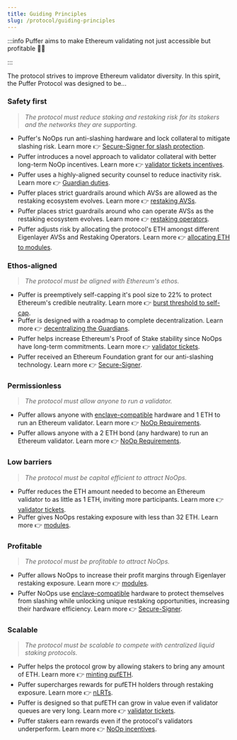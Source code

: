 ```yaml
---
title: Guiding Principles
slug: /protocol/guiding-principles
---
```

:::info 
Puffer aims to make Ethereum validating not just accessible but profitable 💪🐡

:::

The protocol strives to improve Ethereum validator diversity. In this spirit, the Puffer Protocol was designed to be...

### Safety first
> *The protocol must reduce staking and restaking risk for its stakers and the networks they are supporting.*

- Puffer's NoOps run anti-slashing hardware and lock collateral to mitigate slashing risk. Learn more 👉 [Secure-Signer for slash protection](/technology/secure-signer).
- Puffer introduces a novel approach to validator collateral with better long-term NoOp incentives. Learn more 👉 [validator tickets incentives](/protocol/validator-tickets).
- Puffer uses a highly-aligned security counsel to reduce inactivity risk. Learn more 👉 [Guardian duties](/protocol/guardians#what-are-their-duties).
- Puffer places strict guardrails around which AVSs are allowed as the restaking ecosystem evolves. Learn more 👉 [restaking AVSs](/protocol/restaking-modules#restricting-avss).
- Puffer places strict guardrails around who can operate AVSs as the restaking ecosystem evolves. Learn more 👉 [restaking operators](/protocol/restaking-modules#restricting-reops).
- Puffer adjusts risk by allocating the protocol's ETH amongst different Eigenlayer AVSs and Restaking Operators. Learn more 👉 [allocating ETH to modules](/protocol/restaking-modules).

### Ethos-aligned
> *The protocol must be aligned with Ethereum's ethos.*

- Puffer is preemptively self-capping it's pool size to 22% to protect Ethereum's credible neutrality. Learn more 👉 [burst threshold to self-cap](/protocol/burst-threshold).
- Puffer is designed with a roadmap to complete decentralization. Learn more 👉 [decentralizing the Guardians](/protocol/guardians#roadmap-to-decentralization).
- Puffer helps increase Ethereum's Proof of Stake stability since NoOps have long-term commitments. Learn more 👉 [validator tickets](/protocol/validator-tickets#pros-and-cons).
- Puffer received an Ethereum Foundation grant for our anti-slashing technology. Learn more 👉 [Secure-Signer](https://blog.ethereum.org/2023/02/22/allocation-update-q4-22).

### Permissionless
> *The protocol must allow anyone to run a validator.*

- Puffer allows anyone with [enclave-compatible](/reference/glossary#enclave) hardware and 1 ETH to run an Ethereum validator. Learn more 👉 [NoOp Requirements](/reference/faq#%EF%B8%8F-how-much-eth-do-i-need-to-run-a-puffer-node).
- Puffer allows anyone with a 2 ETH bond (any hardware) to run an Ethereum validator. Learn more 👉 [NoOp Requirements](/reference/faq#%EF%B8%8F-how-much-eth-do-i-need-to-run-a-puffer-node).

### Low barriers
> *The protocol must be capital efficient to attract NoOps.*

- Puffer reduces the ETH amount needed to become an Ethereum validator to as little as 1 ETH, inviting more participants. Learn more 👉 [validator tickets](/protocol/validator-tickets).
- Puffer gives NoOps restaking exposure with less than 32 ETH. Learn more 👉 [modules](/protocol/restaking-modules).

### Profitable 
> *The protocol must be profitable to attract NoOps.*

- Puffer allows NoOps to increase their profit margins through Eigenlayer restaking exposure. Learn more 👉 [modules](/protocol/restaking-modules).
- Puffer NoOps use [enclave-compatible](/reference/glossary#enclave) hardware to protect themselves from slashing while unlocking unique restaking opportunities, increasing their hardware efficiency. Learn more 👉 [Secure-Signer](/technology/secure-signer).

### Scalable
> *The protocol must be scalable to compete with centralized liquid staking protocols.*

- Puffer helps the protocol grow by allowing stakers to bring any amount of ETH. Learn more 👉 [minting pufETH](/protocol/nlrt).
- Puffer supercharges rewards for pufETH holders through restaking exposure. Learn more 👉 [nLRTs](/protocol/nlrt).
- Puffer is designed so that pufETH can grow in value even if validator queues are very long. Learn more 👉 [validator tickets](/protocol/validator-tickets#pros-and-cons).
- Puffer stakers earn rewards even if the protocol's validators underperform. Learn more 👉 [NoOp incentives](/protocol/validator-tickets#why--noop-incentives).

